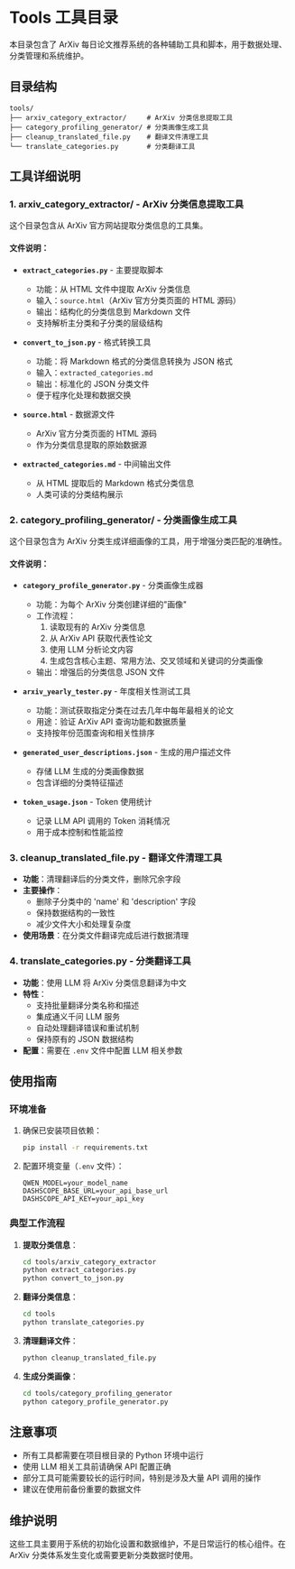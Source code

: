 # Tools 工具目录

本目录包含了 ArXiv 每日论文推荐系统的各种辅助工具和脚本，用于数据处理、分类管理和系统维护。

## 目录结构

```
tools/
├── arxiv_category_extractor/     # ArXiv 分类信息提取工具
├── category_profiling_generator/ # 分类画像生成工具
├── cleanup_translated_file.py    # 翻译文件清理工具
└── translate_categories.py       # 分类翻译工具
```

## 工具详细说明

### 1. arxiv_category_extractor/ - ArXiv 分类信息提取工具

这个目录包含从 ArXiv 官方网站提取分类信息的工具集。

#### 文件说明：

- **`extract_categories.py`** - 主要提取脚本
  - 功能：从 HTML 文件中提取 ArXiv 分类信息
  - 输入：`source.html`（ArXiv 官方分类页面的 HTML 源码）
  - 输出：结构化的分类信息到 Markdown 文件
  - 支持解析主分类和子分类的层级结构

- **`convert_to_json.py`** - 格式转换工具
  - 功能：将 Markdown 格式的分类信息转换为 JSON 格式
  - 输入：`extracted_categories.md`
  - 输出：标准化的 JSON 分类文件
  - 便于程序化处理和数据交换

- **`source.html`** - 数据源文件
  - ArXiv 官方分类页面的 HTML 源码
  - 作为分类信息提取的原始数据源

- **`extracted_categories.md`** - 中间输出文件
  - 从 HTML 提取后的 Markdown 格式分类信息
  - 人类可读的分类结构展示

### 2. category_profiling_generator/ - 分类画像生成工具

这个目录包含为 ArXiv 分类生成详细画像的工具，用于增强分类匹配的准确性。

#### 文件说明：

- **`category_profile_generator.py`** - 分类画像生成器
  - 功能：为每个 ArXiv 分类创建详细的"画像"
  - 工作流程：
    1. 读取现有的 ArXiv 分类信息
    2. 从 ArXiv API 获取代表性论文
    3. 使用 LLM 分析论文内容
    4. 生成包含核心主题、常用方法、交叉领域和关键词的分类画像
  - 输出：增强后的分类信息 JSON 文件

- **`arxiv_yearly_tester.py`** - 年度相关性测试工具
  - 功能：测试获取指定分类在过去几年中每年最相关的论文
  - 用途：验证 ArXiv API 查询功能和数据质量
  - 支持按年份范围查询和相关性排序

- **`generated_user_descriptions.json`** - 生成的用户描述文件
  - 存储 LLM 生成的分类画像数据
  - 包含详细的分类特征描述

- **`token_usage.json`** - Token 使用统计
  - 记录 LLM API 调用的 Token 消耗情况
  - 用于成本控制和性能监控

### 3. cleanup_translated_file.py - 翻译文件清理工具

- **功能**：清理翻译后的分类文件，删除冗余字段
- **主要操作**：
  - 删除子分类中的 'name' 和 'description' 字段
  - 保持数据结构的一致性
  - 减少文件大小和处理复杂度
- **使用场景**：在分类文件翻译完成后进行数据清理

### 4. translate_categories.py - 分类翻译工具

- **功能**：使用 LLM 将 ArXiv 分类信息翻译为中文
- **特性**：
  - 支持批量翻译分类名称和描述
  - 集成通义千问 LLM 服务
  - 自动处理翻译错误和重试机制
  - 保持原有的 JSON 数据结构
- **配置**：需要在 `.env` 文件中配置 LLM 相关参数

## 使用指南

### 环境准备

1. 确保已安装项目依赖：
   ```bash
   pip install -r requirements.txt
   ```

2. 配置环境变量（`.env` 文件）：
   ```
   QWEN_MODEL=your_model_name
   DASHSCOPE_BASE_URL=your_api_base_url
   DASHSCOPE_API_KEY=your_api_key
   ```

### 典型工作流程

1. **提取分类信息**：
   ```bash
   cd tools/arxiv_category_extractor
   python extract_categories.py
   python convert_to_json.py
   ```

2. **翻译分类信息**：
   ```bash
   cd tools
   python translate_categories.py
   ```

3. **清理翻译文件**：
   ```bash
   python cleanup_translated_file.py
   ```

4. **生成分类画像**：
   ```bash
   cd tools/category_profiling_generator
   python category_profile_generator.py
   ```

## 注意事项

- 所有工具都需要在项目根目录的 Python 环境中运行
- 使用 LLM 相关工具前请确保 API 配置正确
- 部分工具可能需要较长的运行时间，特别是涉及大量 API 调用的操作
- 建议在使用前备份重要的数据文件

## 维护说明

这些工具主要用于系统的初始化设置和数据维护，不是日常运行的核心组件。在 ArXiv 分类体系发生变化或需要更新分类数据时使用。